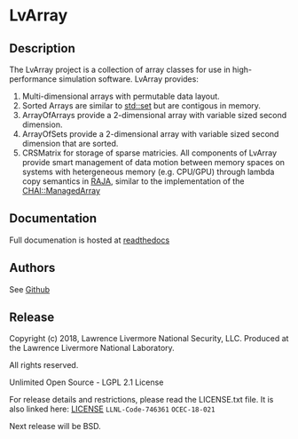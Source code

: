 # LvArray
Description
-----------
The LvArray project is a collection of array classes for use in high-performance
simulation software.
LvArray provides:
 1. Multi-dimensional arrays with permutable data layout.
 2. Sorted Arrays are similar to [std::set](https://en.cppreference.com/w/cpp/container/set) but are contigous in memory.
 3. ArrayOfArrays provide a 2-dimensional array with variable sized second dimension.
 4. ArrayOfSets provide a 2-dimensional array with variable sized second dimension that are sorted.
 5. CRSMatrix for storage of sparse matricies.
All components of LvArray provide smart management of data motion between memory
spaces on systems with hetergeneous memory (e.g. CPU/GPU) through lambda copy
semantics in [RAJA](https://github.com/LLNL/RAJA), similar to the implementation of the [CHAI::ManagedArray](https://github.com/LLNL/CHAI)
 

Documentation
---------------------

Full documenation is hosted at [readthedocs](https://lvarray.readthedocs.io/en/latest/)

Authors
-------
See [Github](https://github.com/GEOSX/cxx-utilities/graphs/contributors)

Release
-------

Copyright (c) 2018, Lawrence Livermore National Security, LLC.
Produced at the Lawrence Livermore National Laboratory.

All rights reserved.

Unlimited Open Source - LGPL 2.1 License

For release details and restrictions, please read the LICENSE.txt file.
It is also linked here:
[LICENSE](./LICENSE) 
`LLNL-Code-746361`  `OCEC-18-021`

Next release will be BSD.